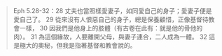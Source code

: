 >Eph 5.28-32：28 丈夫也當照樣愛妻子，如同愛自己的身子；愛妻子便是愛自己了。 29 從來沒有人恨惡自己的身子，總是保養顧惜，正像基督待教會一樣， 30 因我們是他身上的肢體（有古卷在此有：就是他的骨他的肉）。 31 為這個緣故，人要離開父母，與妻子連合，二人成為一體。 32 這是極大的奧秘，但我是指著基督和教會說的。 